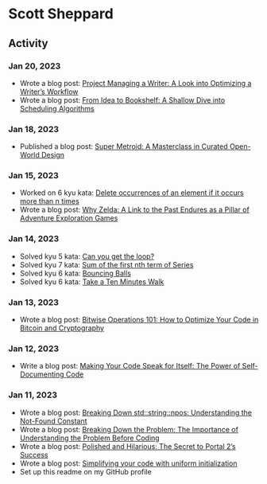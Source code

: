 # Scott Sheppard

## Activity

### Jan 20, 2023

- Wrote a blog post: [Project Managing a Writer: A Look into Optimizing a Writer’s Workflow](https://medium.com/lightning-strikes-a-developers-journey/project-managing-a-writer-a-look-into-optimizing-a-writers-workflow-ffd0346ff9a0)
- Wrote a blog post: [From Idea to Bookshelf: A Shallow Dive into Scheduling Algorithms](https://medium.com/lightning-strikes-a-developers-journey/from-idea-to-bookshelf-a-shallow-dive-into-scheduling-algorithms-d3bd75f66289)

### Jan 18, 2023

- Published a blog post: [Super Metroid: A Masterclass in Curated Open-World Design](https://medium.com/austin-school-of-game-design/super-metroid-a-masterclass-in-curated-open-world-design-5988f4e68098)

### Jan 15, 2023

- Worked on 6 kyu kata: [Delete occurrences of an element if it occurs more than n times](https://www.codewars.com/kata/554ca54ffa7d91b236000023/train/cpp)
- Wrote a blog post: [Why Zelda: A Link to the Past Endures as a Pillar of Adventure Exploration Games](https://medium.com/austin-school-of-game-design/why-the-legend-of-zelda-a-link-to-the-past-endures-as-a-pillar-of-adventure-exploration-games-c2bdb70c3287)

### Jan 14, 2023

- Solved kyu 5 kata: [Can you get the loop?](https://www.codewars.com/kata/52a89c2ea8ddc5547a000863)
- Solved kyu 7 kata: [Sum of the first nth term of Series](https://www.codewars.com/kata/555eded1ad94b00403000071)
- Solved kyu 6 kata: [Bouncing Balls](https://www.codewars.com/kata/5544c7a5cb454edb3c000047)
- Solved kyu 6 kata: [Take a Ten Minutes Walk](https://www.codewars.com/kata/54da539698b8a2ad76000228)

### Jan 13, 2023

- Wrote a blog post: [Bitwise Operations 101: How to Optimize Your Code in Bitcoin and Cryptography](https://medium.com/lightning-strikes-a-developers-journey/bitwise-operations-101-how-to-optimize-your-code-in-bitcoin-and-cryptography-411614ffebb6)

### Jan 12, 2023

- Write a blog post: [Making Your Code Speak for Itself: The Power of Self-Documenting Code](https://medium.com/lightning-strikes-a-developers-journey/making-your-code-speak-for-itself-the-power-of-self-documenting-code-2d74b7a8bd60)

### Jan 11, 2023

- Wrote a blog post: [Breaking Down std::string::npos: Understanding the Not-Found Constant](https://medium.com/lightning-strikes-a-developers-journey/breaking-down-std-string-npos-understanding-the-not-found-constant-a785b58313d7)
- Wrote a blog post: [Breaking Down the Problem: The Importance of Understanding the Problem Before Coding](https://medium.com/lightning-strikes-a-developers-journey/breaking-down-the-problem-the-importance-of-understanding-the-problem-before-coding-f95d1c918b8b)
- Wrote a blog post: [Polished and Hilarious: The Secret to Portal 2’s Success](https://medium.com/austin-school-of-game-design/polished-and-hilarious-the-secret-to-portal-2s-success-4ef47facfed)
- Wrote a blog post: [Simplifying your code with uniform initialization](https://medium.com/lightning-strikes-a-developers-journey/simplifying-your-code-with-uniform-initialization-adddcc66c311)
- Set up this readme on my GitHub profile
